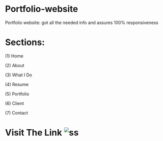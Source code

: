 # Portfolio-website
Portfolio website: got all the needed info and assures 100% responsiveness

# Sections:

(1) Home

(2) About

(3) What I Do

(4) Resume

(5) Portfolio

(6) Client

(7) Contact

# Visit The Link ![ss](https://user-images.githubusercontent.com/61433385/187082929-2183af61-70a7-40fe-8daf-ac8826f4515c.png)
